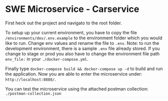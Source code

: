 # SWE Microservice - Carservice

First heck out the project and navigato to the root folder.

To setup up your current environment, you have to copy the file `/environments/dev/.env.example` to the environment folder which you would like to run. Change env values and rename the file to `.env`. Note: to run the development environment, there is a sample `.env` file already stored. If you change to stage or prod you also have to change the environment file path `env_file:` in your `./docker-compose.yml`.

Finally type `docker-compose build && docker-compose up -d` to build and run the application. Now you are able to enter the microservice under: `http://localhost:8888/`.

You can test the microservice using the attached postman collection: `./postman-collection.json`
